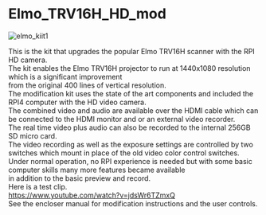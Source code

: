 # Elmo_TRV16H_HD_mod  
![elmo_kiit1](https://github.com/vintagefilmography/Elmo_TRV16H_HD_mod/assets/48537944/558d6fa9-1a3c-40f2-bf75-16652392ece7)  

This is the kit that upgrades the popular Elmo TRV16H scanner with the RPI HD camera.  
The kit enables the Elmo TRV16H projector to run at 1440x1080 resolution which is a significant improvement  
from the  original 400 lines of vertical resolution.  
The modification kit uses the state of the art components and included the RPI4 computer with the HD video camera.  
The combined video and audio are available over the HDMI cable which can be connected to the HDMI monitor and or an external video recorder.  
The real time video plus audio can also be  recorded to the internal 256GB SD micro card.  
The video recording as well as the exposure settings are controlled by two switches which mount in place of the old video color control switches.  
Under normal operation, no RPI experience is needed but with some basic computer skills many more features became available  
in addition to the basic preview and record.  
Here is a test clip.  
https://www.youtube.com/watch?v=jdsWr6TZmxQ  
See the encloser manual for modification instructions and the user controls.


